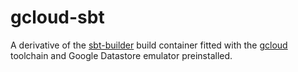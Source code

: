 # gcloud-sbt

A derivative of the [sbt-builder](https://github.com/meetup/sbt-builder) build
container fitted with the [gcloud](https://cloud.google.com/sdk/gcloud/)
toolchain and Google Datastore emulator preinstalled.
